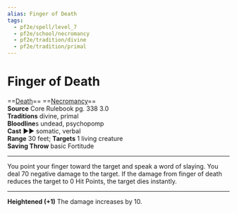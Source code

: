 ```yaml
---
alias: Finger of Death
tags:
  - pf2e/spell/level_7
  - pf2e/school/necromancy
  - pf2e/tradition/divine
  - pf2e/tradition/primal
---
```


# Finger of Death

==[Death](Death.md)== ==[Necromancy](Necromancy.md)==  
__Source__ Core Rulebook pg. 338 3.0  
**Traditions** divine, primal  
**Bloodline**s undead, psychopomp  
**Cast** ►► somatic, verbal  
**Range** 30 feet; **Targets** 1 living creature  
**Saving Throw** basic Fortitude

---

You point your finger toward the target and speak a word of slaying. You deal 70 negative damage to the target. If the damage from finger of death reduces the target to 0 Hit Points, the target dies instantly.

<hr>

**Heightened (+1)** The damage increases by 10.
